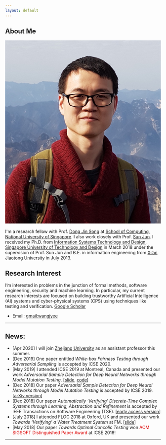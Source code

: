 ```yaml
---
layout: default
---
```


## About Me

<img class="profile-picture" src="wjy.jpeg">

I'm a research fellow with Prof. [Dong Jin Song](https://www.comp.nus.edu.sg/~dongjs/) at [School of Computing](https://www.comp.nus.edu.sg/), [National University of Singapore](http://www.nus.edu.sg/). I also work closely with Prof. [Sun Jun](https://sunjun.site/). I received my Ph.D. from [Information Systems Technology and Design](https://istd.sutd.edu.sg/), [Singapore University of Technology and Design](https://www.sutd.edu.sg/) in March 2018 under the supervision of Prof. Sun Jun and B.E. in information engineering from [Xi’an Jiaotong University](http://www.xjtu.edu.cn/) in July 2013.  

## Research Interest

I’m interested in problems in the junction of formal methods, software engineering, security and machine learning. In particular, my current research interests are focused on building trustworthy Artificial Intelligence (AI) systems and cyber-physical systems (CPS) using techniques like testing and verification. [Google Scholar](https://scholar.google.com.sg/citations?user=GjkTuMQAAAAJ&hl=en)

* Email: [gmail:wangjyee](mailto:wangjyee@gmail.com)

<!-- * Phone: [+91-123123](tel:+91-123123) -->

---

<!-- ## Mailing Address

> 221B, Baker Street
>
> London
>
> United Kingdom

---

## Social

1. [Facebook](#)
2. [Twitter](#)
3. [Google+](#) -->

<!-- ## Experience

- 2019/04-present, Research Fellow, SoC, NUS, Supervisor: Prof. Dong Jin Song
- 2018/04-2019/03, Research Fellow, ISTD, SUTD, Supervisor: Prof. Sun Jun
- 2013/09-2018/03, PhD, [ISTD](https://istd.sutd.edu.sg/), [SUTD](https://www.sutd.edu.sg/), Supervisor: Prof. Sun Jun
- 2009/09-2013/07, B.E., Information Engineering, [Xi’an Jiaotong University](http://www.xjtu.edu.cn/) -->

<!-- **I have the honor to work closely with:**

- Prof. Sun Jun, Associate Professor, Singapore Management University
- [Peixin Zhang](http://pxzhang.cn/), PhD candidate, Zhejiang University
- Guoliang Dong, PhD candidate, Zhejiang University -->

## News:

- [Apr 2020] I will join [Zhejiang University](http://www.zju.edu.cn/) as an assistant professor this summer.
- [Dec 2019] One paper entitled *White-box Fairness Testing through Adversarial Sampling* is accepted by ICSE 2020.
- [May 2019] I attended ICSE 2019 at Montreal, Canada and presented our work *Adversarial Sample Detection for Deep Neural Networks through Model Mutation Testing*. [[slide](https://github.com/wang-jingyi/myslides/blob/master/ICSE19/icse19-slide.pdf), [code](https://github.com/dgl-prc/m_testing_adversatial_sample)]
- [Dec 2018] Our paper *Adversarial Sample Detection for Deep Neural Networks through Model Mutation Testing* is accepted by ICSE 2019. [[arXiv version](https://arxiv.org/abs/1812.05793)]
- [Dec 2018] Our paper *Automatically ‘Verifying’ Discrete-Time Complex Systems through Learning, Abstraction and Refinement* is accepted by IEEE Transactions on Software Engineering (TSE). [[early access version](https://ieeexplore.ieee.org/abstract/document/8576657)]
- [July 2018] I attended FLOC 2018 at Oxford, UK and presented our work *Towards ‘Verifying’ a Water Treatment System* at FM. [[slide](https://github.com/wang-jingyi/myslides/tree/master/FM18)]
- [May 2018] Our paper *Towards Optimal Concolic Testing* won <font color="#dd0000">ACM SIGSOFT Distinguished Paper Award</font> at ICSE 2018!


<!-- ## Publications

1. F.Bar, J.Doe: Effects of having a placeholder of a name
2. S.Holmes, J.Watson: Consequences of living with a sociopath in London -->

<!-- ## Typography

This is a [link](http://google.com). Something *italics* and something **bold**.

Here is a table

Year | Award | Category
-----|-------|--------
2014 | Emmy  | Won Outstanding Lead Actor in a miniseries or a movie
2015 | BAFTA | Nominated for Best Leading Actor for Sherlock
2014 | Satellite | Won Best Actor miniseries or television film

Here is a horizontal rule
 -->
---

<!-- Here is a blockquote -->

<!-- > To a great mind, nothing is little -->

<!-- ## References

* Foo Bar: Head of Department, Placeholder Names, Lorem
* John Doe: Associate Professor, Department of Computer Science, Ipsum
 -->